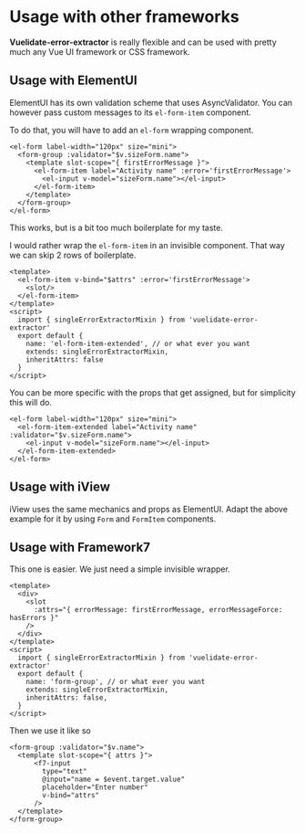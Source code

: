 # Usage with other frameworks

**Vuelidate-error-extractor** is really flexible and can be used with pretty much any Vue UI framework or CSS framework.

## Usage with ElementUI

ElementUI has its own validation scheme that uses AsyncValidator. You can however pass custom messages to its `el-form-item` component.

To do that, you will have to add an `el-form` wrapping component.

```vue
<el-form label-width="120px" size="mini">
  <form-group :validator="$v.sizeForm.name">
    <template slot-scope="{ firstErrorMessage }">
      <el-form-item label="Activity name" :error='firstErrorMessage'>
        <el-input v-model="sizeForm.name"></el-input>
      </el-form-item>
    </template>
  </form-group>
</el-form>
```

This works, but is a bit too much boilerplate for my taste.
 
I would rather wrap the `el-form-item` in an invisible component. That way we can skip 2 rows of boilerplate.

```vue
<template>
  <el-form-item v-bind="$attrs" :error='firstErrorMessage'>
    <slot/>
  </el-form-item>
</template>
<script>
  import { singleErrorExtractorMixin } from 'vuelidate-error-extractor'
  export default {
    name: 'el-form-item-extended', // or what ever you want
    extends: singleErrorExtractorMixin,
    inheritAttrs: false
  }
</script>
```

You can be more specific with the props that get assigned, but for simplicity this will do.

```vue
<el-form label-width="120px" size="mini">
  <el-form-item-extended label="Activity name" :validator="$v.sizeForm.name">
    <el-input v-model="sizeForm.name"></el-input>
  </el-form-item-extended>
</el-form>
```

## Usage with iView

iView uses the same mechanics and props as ElementUI.
Adapt the above example for it by using `Form` and `FormItem` components.

## Usage with Framework7

This one is easier. We just need a simple invisible wrapper.

```vue
<template>
  <div>
    <slot
      :attrs="{ errorMessage: firstErrorMessage, errorMessageForce: hasErrors }"
    />
  </div>
</template>
<script>
  import { singleErrorExtractorMixin } from 'vuelidate-error-extractor'
  export default {
    name: 'form-group', // or what ever you want
    extends: singleErrorExtractorMixin,
    inheritAttrs: false,
  }
</script>
```

Then we use it like so

```vue
<form-group :validator="$v.name">
  <template slot-scope="{ attrs }">
      <f7-input 
        type="text" 
        @input="name = $event.target.value" 
        placeholder="Enter number" 
        v-bind="attrs"
      />
  </template>
</form-group>
```
